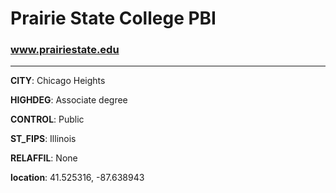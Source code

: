 # Prairie State College PBI
### www.prairiestate.edu
---
**CITY**: Chicago Heights

**HIGHDEG**: Associate degree

**CONTROL**: Public

**ST_FIPS**: Illinois

**RELAFFIL**: None

**location**: 41.525316, -87.638943